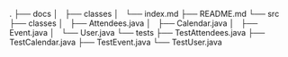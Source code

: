 .
├── docs
│   ├── classes
│   └── index.md
├── README.md
└── src
    ├── classes
    │   ├── Attendees.java
    │   ├── Calendar.java
    │   ├── Event.java
    │   └── User.java
    └── tests
        ├── TestAttendees.java
        ├── TestCalendar.java
        ├── TestEvent.java
        └── TestUser.java
